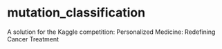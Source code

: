 # mutation_classification
A solution for the Kaggle competition: Personalized Medicine: Redefining Cancer Treatment
